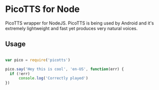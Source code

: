 PicoTTS for Node
============

PicoTTS wrapper for NodeJS. PicoTTS is being used by Android and it's extremely lightweight and fast yet produces very natural voices.

## Usage

```javascript

var pico = require('picotts')

pico.say('Hey this is cool', 'en-US', function(err) {
  if (!err)
	  console.log('Correctly played')
})

```
